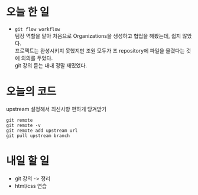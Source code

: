 # 오늘 한 일

- `git flow workflow`  
  팀장 역할을 맡아 처음으로 Organizations을 생성하고 협업을 해봤는데, 쉽지 않았다.  
  프로젝트는 완성시키지 못했지만 조원 모두가 조 repository에 파일을 올렸다는 것에 의의를 두었다.  
  git 강의 듣는 내내 정말 재밌었다.

# 오늘의 코드
upstream 설정해서 최신사항 편하게 당겨받기

```
git remote
git remote -v
git remote add upstream url
git pull upstream branch
```

# 내일 할 일

- git 강의 -> 정리
- html/css 연습

